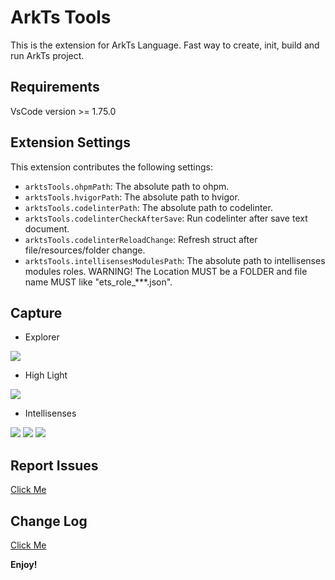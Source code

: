 # ArkTs Tools

This is the extension for ArkTs Language. Fast way to create, init, build and run ArkTs project.

## Requirements

VsCode version >= 1.75.0

## Extension Settings

This extension contributes the following settings:

- `arktsTools.ohpmPath`: The absolute path to ohpm.
- `arktsTools.hvigorPath`: The absolute path to hvigor.
- `arktsTools.codelinterPath`: The absolute path to codelinter.
- `arktsTools.codelinterCheckAfterSave`: Run codelinter after save text document.
- `arktsTools.codelinterReloadChange`: Refresh struct after file/resources/folder change.
- `arktsTools.intellisensesModulesPath`: The absolute path to intellisenses modules roles. WARNING! The Location MUST be a FOLDER and file name MUST like "ets_role_***.json".

## Capture

- Explorer
<img src="images/explorer.png">

- High Light
<img src="images/high-light.png">

- Intellisenses
<img src="images/key-intellisenses.png">
<img src="images/class-intellisenses.png">
<img src="images/path-intellisenses.png">

## Report Issues

[Click Me](https://gitee.com/michael-eddy/ark-tools/issues)

## Change Log

[Click Me](https://marketplace.visualstudio.com/items/MichaelDing.ark-tools/changelog)

**Enjoy!**